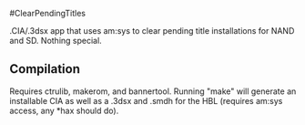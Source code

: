 #ClearPendingTitles

.CIA/.3dsx app that uses am:sys to clear pending title installations for NAND and SD. Nothing special.

## Compilation

Requires ctrulib, makerom, and bannertool. Running "make" will generate an installable CIA as well as a .3dsx and .smdh for the HBL (requires am:sys access, any \*hax should do).
